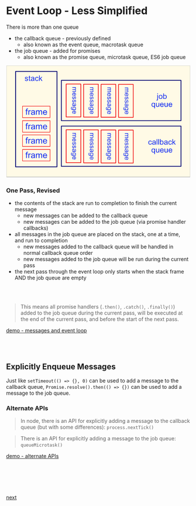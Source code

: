 # Event Loop - Less Simplified

There is more than one queue

- the callback queue - previously defined
  - also known as the event queue, macrotask queue
- the job queue - added for promises
  - also known as the promise queue, microtask queue, ES6 job queue

![callbackAndJobQueues.png](callbackAndJobQueues.png)

### One Pass, Revised

- the contents of the stack are run to completion to finish the current message
  - new messages can be added to the callback queue
  - new messages can be added to the job queue (via promise handler callbacks)
- all messages in the job queue are placed on the stack, one at a time, and run to completion
  - new messages added to the callback queue will be handled in normal callback queue order
  - new messages added to the job queue will be run during the current pass
- the next pass through the event loop only starts when the stack frame AND the job queue are empty

<br/><br/>

> This means all promise handlers (`.then()`, `.catch()`, `.finally()`) added to the job queue
> during the current pass, will be executed at the end of the
> current pass, and before the start of the next pass.

[demo - messages and event loop](b-step1500a.js)

<br/><br/>

## Explicitly Enqueue Messages

Just like `setTimeout(() => {}, 0)` can be used to add a message to the callback queue,
`Promise.resolve().then(() => {})` can be used to add a message to the job queue.

### Alternate APIs

> In node, there is an API for explicitly adding a message to the callback queue
> (but with some differences): `process.nextTick()`

> There is an API for explicitly adding a message to the job queue: `queueMicrotask()`

[demo - alternate APIs](b-step1500b.js)

<br/><br/><br/><br/>

[next](../1600/a-step1600.md)
